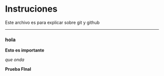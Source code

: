 # Instruciones 

Este archivo es para explicar sobre git y github 

---

### hola 

**Esto es importante**

*que onda*

**Prueba FInal**



